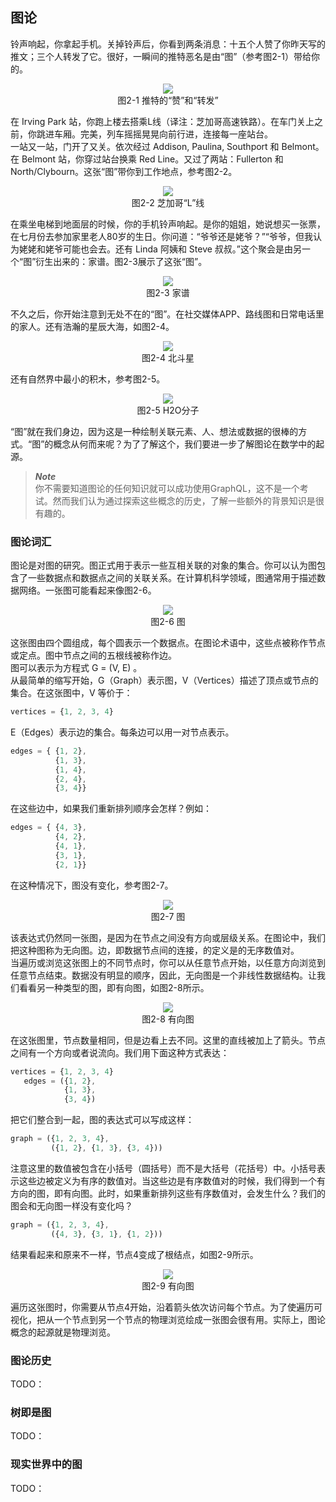 ## 图论
铃声响起，你拿起手机。关掉铃声后，你看到两条消息：十五个人赞了你昨天写的推文；三个人转发了它。很好，一瞬间的推特恶名是由“图”（参考图2-1）带给你的。  
<p align="center">
  <img src="Image/2-1.png"><br>
  图2-1 推特的“赞”和“转发”<br>
</p>
  
在 Irving Park 站，你跑上楼去搭乘L线（译注：芝加哥高速铁路）。在车门关上之前，你跳进车厢。完美，列车摇摇晃晃向前行进，连接每一座站台。  
一站又一站，门开了又关。依次经过 Addison, Paulina, Southport 和 Belmont。在 Belmont 站，你穿过站台换乘 Red Line。又过了两站：Fullerton 和 North/Clybourn。这张“图”带你到工作地点，参考图2-2。  
<p align="center">
  <img src="Image/2-2.png"><br>
  图2-2 芝加哥“L”线<br>
</p>
  
在乘坐电梯到地面层的时候，你的手机铃声响起。是你的姐姐，她说想买一张票，在七月份去参加家里老人80岁的生日。你问道：“爷爷还是姥爷？”“爷爷，但我认为姥姥和姥爷可能也会去。还有 Linda 阿姨和 Steve 叔叔。”这个聚会是由另一个“图”衍生出来的：家谱。图2-3展示了这张“图”。  
<p align="center">
  <img src="Image/2-3.png"><br>
  图2-3 家谱<br>
</p>
  
不久之后，你开始注意到无处不在的“图”。在社交媒体APP、路线图和日常电话里的家人。还有浩瀚的星辰大海，如图2-4。  
<p align="center">
  <img src="Image/2-4.png"><br>
  图2-4 北斗星<br>
</p>
  
还有自然界中最小的积木，参考图2-5。
<p align="center">
  <img src="Image/2-5.png"><br>
  图2-5 H2O分子<br>
</p>
  
“图”就在我们身边，因为这是一种绘制关联元素、人、想法或数据的很棒的方式。“图”的概念从何而来呢？为了了解这个，我们要进一步了解图论在数学中的起源。  
  
> **_Note_**  
> 你不需要知道图论的任何知识就可以成功使用GraphQL，这不是一个考试。然而我们认为通过探索这些概念的历史，了解一些额外的背景知识是很有趣的。  
</kbd>

### 图论词汇
图论是对图的研究。图正式用于表示一些互相关联的对象的集合。你可以认为图包含了一些数据点和数据点之间的关联关系。在计算机科学领域，图通常用于描述数据网络。一张图可能看起来像图2-6。  
<p align="center">
  <img src="Image/2-6.png"><br>
  图2-6 图<br>
</p>

这张图由四个圆组成，每个圆表示一个数据点。在图论术语中，这些点被称作节点或定点。图中节点之间的五根线被称作边。  
图可以表示为方程式 G = (V, E) 。  
从最简单的缩写开始，G（Graph）表示图，V（Vertices）描述了顶点或节点的集合。在这张图中，V 等价于：  
```javascript
vertices = {1, 2, 3, 4}
```

E（Edges）表示边的集合。每条边可以用一对节点表示。
```javascript
edges = { {1, 2},
          {1, 3},
          {1, 4},
          {2, 4},
          {3, 4}}
```

在这些边中，如果我们重新排列顺序会怎样？例如：  
```javascript
edges = { {4, 3},
          {4, 2},
          {4, 1},
          {3, 1},
          {2, 1}}
```

在这种情况下，图没有变化，参考图2-7。  
<p align="center">
  <img src="Image/2-7.png"><br>
  图2-7 图<br>
</p>

该表达式仍然同一张图，是因为在节点之间没有方向或层级关系。在图论中，我们把这种图称为无向图。边，即数据节点间的连接，的定义是的无序数值对。  
当遍历或浏览这张图上的不同节点时，你可以从任意节点开始，以任意方向浏览到任意节点结束。数据没有明显的顺序，因此，无向图是一个非线性数据结构。让我们看看另一种类型的图，即有向图，如图2-8所示。  
<p align="center">
  <img src="Image/2-8.png"><br>
  图2-8 有向图<br>
</p>

在这张图里，节点数量相同，但是边看上去不同。这里的直线被加上了箭头。节点之间有一个方向或者说流向。我们用下面这种方式表达：  
```javascript
vertices = {1, 2, 3, 4}
   edges = ({1, 2},
            {1, 3},
            {3, 4})
```

把它们整合到一起，图的表达式可以写成这样：  
```javascript
graph = ({1, 2, 3, 4},
         ({1, 2}, {1, 3}, {3, 4}))
```

注意这里的数值被包含在小括号（圆括号）而不是大括号（花括号）中。小括号表示这些边被定义为有序的数值对。当这些边是有序数值对的时候，我们得到一个有方向的图，即有向图。此时，如果重新排列这些有序数值对，会发生什么？我们的图会和无向图一样没有变化吗？  
```javascript
graph = ({1, 2, 3, 4},
         ({4, 3}, {3, 1}, {1, 2}))
```

结果看起来和原来不一样，节点4变成了根结点，如图2-9所示。  
<p align="center">
  <img src="Image/2-9.png"><br>
  图2-9 有向图<br>
</p>
遍历这张图时，你需要从节点4开始，沿着箭头依次访问每个节点。为了使遍历可视化，把从一个节点到另一个节点的物理浏览绘成一张图会很有用。实际上，图论概念的起源就是物理浏览。  

### 图论历史
TODO：
### 树即是图
TODO：
### 现实世界中的图
TODO：

